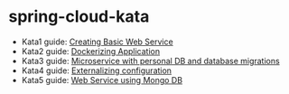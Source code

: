 # spring-cloud-kata

* Kata1 guide: [Creating Basic Web Service](http://accordance.github.io/microservice-dojo/guides/docs/kata1/creating_basic_web_service.html)
* Kata2 guide: [Dockerizing Application](http://accordance.github.io/microservice-dojo/guides/docs/kata2/dockerizing_application.html)
* Kata3 guide: [Microservice with personal DB and database migrations](http://accordance.github.io/microservice-dojo/guides/docs/kata3/service_using_mysql_db.html)
* Kata4 guide: [Externalizing configuration](http://accordance.github.io/microservice-dojo/guides/docs/kata4/externalizing_configuration.html)
* Kata5 guide: [Web Service using Mongo DB](http://accordance.github.io/microservice-dojo/guides/docs/kata5/service_using_mongo_db.html)
